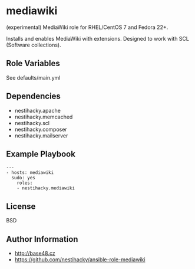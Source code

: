mediawiki
=========

(experimental) MediaWiki role for RHEL/CentOS 7 and Fedora 22+.

Installs and enables MediaWiki with extensions.
Designed to work with SCL (Software collections).

Role Variables
--------------

See defaults/main.yml

Dependencies
------------

- nestihacky.apache
- nestihacky.memcached
- nestihacky.scl
- nestihacky.composer
- nestihacky.mailserver

Example Playbook
----------------

    ---
    - hosts: mediawiki
      sudo: yes
        roles:
        - nestihacky.mediawiki

License
-------

BSD

Author Information
------------------

* http://base48.cz
* https://github.com/nestihacky/ansible-role-mediawiki
